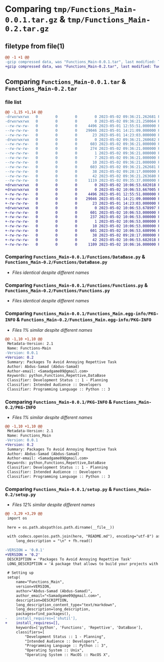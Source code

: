# Comparing `tmp/Functions_Main-0.0.1.tar.gz` & `tmp/Functions_Main-0.2.tar.gz`

## filetype from file(1)

```diff
@@ -1 +1 @@
-gzip compressed data, was "Functions_Main-0.0.1.tar", last modified: Tue May  2 09:36:21 2023, max compression
+gzip compressed data, was "Functions_Main-0.2.tar", last modified: Tue May  2 10:06:53 2023, max compression
```

## Comparing `Functions_Main-0.0.1.tar` & `Functions_Main-0.2.tar`

### file list

```diff
@@ -1,15 +1,14 @@
-drwxrwxrwx   0        0        0        0 2023-05-02 09:36:21.262681 Functions_Main-0.0.1/
-drwxrwxrwx   0        0        0        0 2023-05-02 09:36:21.250064 Functions_Main-0.0.1/Functions/
--rw-rw-rw-   0        0        0     4496 2023-05-01 12:55:51.000000 Functions_Main-0.0.1/Functions/DataBase.py
--rw-rw-rw-   0        0        0    29046 2023-05-01 14:21:09.000000 Functions_Main-0.0.1/Functions/Functions.py
--rw-rw-rw-   0        0        0       23 2023-05-01 14:23:03.000000 Functions_Main-0.0.1/Functions/__init__.py
-drwxrwxrwx   0        0        0        0 2023-05-02 09:36:21.260682 Functions_Main-0.0.1/Functions_Main.egg-info/
--rw-rw-rw-   0        0        0      603 2023-05-02 09:36:21.000000 Functions_Main-0.0.1/Functions_Main.egg-info/PKG-INFO
--rw-rw-rw-   0        0        0      274 2023-05-02 09:36:21.000000 Functions_Main-0.0.1/Functions_Main.egg-info/SOURCES.txt
--rw-rw-rw-   0        0        0        1 2023-05-02 09:36:21.000000 Functions_Main-0.0.1/Functions_Main.egg-info/dependency_links.txt
--rw-rw-rw-   0        0        0        7 2023-05-02 09:36:21.000000 Functions_Main-0.0.1/Functions_Main.egg-info/requires.txt
--rw-rw-rw-   0        0        0       10 2023-05-02 09:36:21.000000 Functions_Main-0.0.1/Functions_Main.egg-info/top_level.txt
--rw-rw-rw-   0        0        0      603 2023-05-02 09:36:21.262681 Functions_Main-0.0.1/PKG-INFO
--rw-rw-rw-   0        0        0       38 2023-05-02 09:28:17.000000 Functions_Main-0.0.1/README.md
--rw-rw-rw-   0        0        0       42 2023-05-02 09:36:21.263680 Functions_Main-0.0.1/setup.cfg
--rw-rw-rw-   0        0        0     1119 2023-05-02 09:35:37.000000 Functions_Main-0.0.1/setup.py
+drwxrwxrwx   0        0        0        0 2023-05-02 10:06:53.682018 Functions_Main-0.2/
+drwxrwxrwx   0        0        0        0 2023-05-02 10:06:53.667005 Functions_Main-0.2/Functions/
+-rw-rw-rw-   0        0        0     4496 2023-05-01 12:55:51.000000 Functions_Main-0.2/Functions/DataBase.py
+-rw-rw-rw-   0        0        0    29046 2023-05-01 14:21:09.000000 Functions_Main-0.2/Functions/Functions.py
+-rw-rw-rw-   0        0        0       23 2023-05-01 14:23:03.000000 Functions_Main-0.2/Functions/__init__.py
+drwxrwxrwx   0        0        0        0 2023-05-02 10:06:53.678997 Functions_Main-0.2/Functions_Main.egg-info/
+-rw-rw-rw-   0        0        0      601 2023-05-02 10:06:53.000000 Functions_Main-0.2/Functions_Main.egg-info/PKG-INFO
+-rw-rw-rw-   0        0        0      237 2023-05-02 10:06:53.000000 Functions_Main-0.2/Functions_Main.egg-info/SOURCES.txt
+-rw-rw-rw-   0        0        0        1 2023-05-02 10:06:53.000000 Functions_Main-0.2/Functions_Main.egg-info/dependency_links.txt
+-rw-rw-rw-   0        0        0       10 2023-05-02 10:06:53.000000 Functions_Main-0.2/Functions_Main.egg-info/top_level.txt
+-rw-rw-rw-   0        0        0      601 2023-05-02 10:06:53.680996 Functions_Main-0.2/PKG-INFO
+-rw-rw-rw-   0        0        0       38 2023-05-02 09:28:17.000000 Functions_Main-0.2/README.md
+-rw-rw-rw-   0        0        0       42 2023-05-02 10:06:53.682018 Functions_Main-0.2/setup.cfg
+-rw-rw-rw-   0        0        0     1109 2023-05-02 10:06:16.000000 Functions_Main-0.2/setup.py
```

### Comparing `Functions_Main-0.0.1/Functions/DataBase.py` & `Functions_Main-0.2/Functions/DataBase.py`

 * *Files identical despite different names*

### Comparing `Functions_Main-0.0.1/Functions/Functions.py` & `Functions_Main-0.2/Functions/Functions.py`

 * *Files identical despite different names*

### Comparing `Functions_Main-0.0.1/Functions_Main.egg-info/PKG-INFO` & `Functions_Main-0.2/Functions_Main.egg-info/PKG-INFO`

 * *Files 1% similar despite different names*

```diff
@@ -1,10 +1,10 @@
 Metadata-Version: 2.1
 Name: Functions-Main
-Version: 0.0.1
+Version: 0.2
 Summary: Packages To Avoid Annoying Repettive Task
 Author: Abdus-Samad (Abdus-Samad)
 Author-email: <Samadgame09@gmail.com>
 Keywords: python,Functions,Repettive,DataBase
 Classifier: Development Status :: 1 - Planning
 Classifier: Intended Audience :: Developers
 Classifier: Programming Language :: Python :: 3
```

### Comparing `Functions_Main-0.0.1/PKG-INFO` & `Functions_Main-0.2/PKG-INFO`

 * *Files 1% similar despite different names*

```diff
@@ -1,10 +1,10 @@
 Metadata-Version: 2.1
 Name: Functions_Main
-Version: 0.0.1
+Version: 0.2
 Summary: Packages To Avoid Annoying Repettive Task
 Author: Abdus-Samad (Abdus-Samad)
 Author-email: <Samadgame09@gmail.com>
 Keywords: python,Functions,Repettive,DataBase
 Classifier: Development Status :: 1 - Planning
 Classifier: Intended Audience :: Developers
 Classifier: Programming Language :: Python :: 3
```

### Comparing `Functions_Main-0.0.1/setup.py` & `Functions_Main-0.2/setup.py`

 * *Files 12% similar despite different names*

```diff
@@ -3,29 +3,29 @@
 import os
 
 here = os.path.abspath(os.path.dirname(__file__))
 
 with codecs.open(os.path.join(here, "README.md"), encoding="utf-8") as fh:
     long_description = "\n" + fh.read()
 
-VERSION = '0.0.1'
+VERSION = '0.2'
 DESCRIPTION = 'Packages To Avoid Annoying Repettive Task'
 LONG_DESCRIPTION = 'A package that allows to build your projects with easee .'
 
 # Setting up
 setup(
     name="Functions_Main",
     version=VERSION,
     author="Abdus-Samad (Abdus-Samad)",
     author_email="<Samadgame09@gmail.com>",
     description=DESCRIPTION,
     long_description_content_type="text/markdown",
     long_description=long_description,
     packages=find_packages(),
-    install_requires=['shutil'],
+    install_requires=[],
     keywords=['python', 'Functions', 'Repettive', 'DataBase'],
     classifiers=[
         "Development Status :: 1 - Planning",
         "Intended Audience :: Developers",
         "Programming Language :: Python :: 3",
         "Operating System :: Unix",
         "Operating System :: MacOS :: MacOS X",
```


